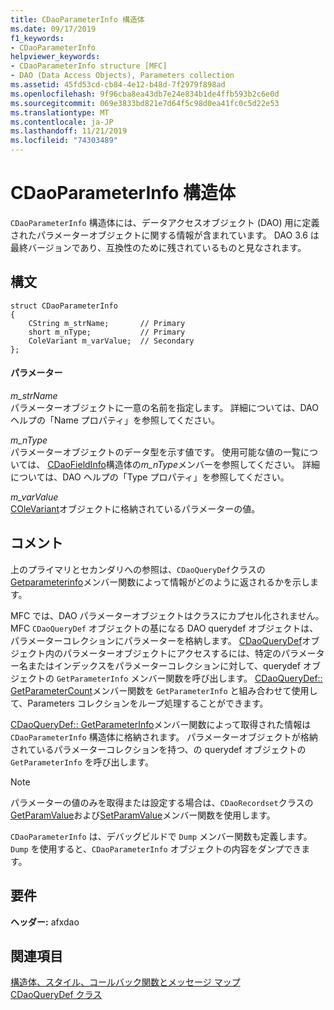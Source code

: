 ```yaml
---
title: CDaoParameterInfo 構造体
ms.date: 09/17/2019
f1_keywords:
- CDaoParameterInfo
helpviewer_keywords:
- CDaoParameterInfo structure [MFC]
- DAO (Data Access Objects), Parameters collection
ms.assetid: 45fd53cd-cb84-4e12-b48d-7f2979f898ad
ms.openlocfilehash: 9f96cba8ea43db7e24e834b1de4ffb593b2c6e0d
ms.sourcegitcommit: 069e3833bd821e7d64f5c98d0ea41fc0c5d22e53
ms.translationtype: MT
ms.contentlocale: ja-JP
ms.lasthandoff: 11/21/2019
ms.locfileid: "74303489"
---
```

# <a name="cdaoparameterinfo-structure"></a>CDaoParameterInfo 構造体

`CDaoParameterInfo` 構造体には、データアクセスオブジェクト (DAO) 用に定義されたパラメーターオブジェクトに関する情報が含まれています。 DAO 3.6 は最終バージョンであり、互換性のために残されているものと見なされます。

## <a name="syntax"></a>構文

```
struct CDaoParameterInfo
{
    CString m_strName;       // Primary
    short m_nType;           // Primary
    ColeVariant m_varValue;  // Secondary
};
```

#### <a name="parameters"></a>パラメーター

*m_strName*<br/>
パラメーターオブジェクトに一意の名前を指定します。 詳細については、DAO ヘルプの「Name プロパティ」を参照してください。

*m_nType*<br/>
パラメーターオブジェクトのデータ型を示す値です。 使用可能な値の一覧については、 [CDaoFieldInfo](../../mfc/reference/cdaofieldinfo-structure.md)構造体の*m_nType*メンバーを参照してください。 詳細については、DAO ヘルプの「Type プロパティ」を参照してください。

*m_varValue*<br/>
[COleVariant](../../mfc/reference/colevariant-class.md)オブジェクトに格納されているパラメーターの値。

## <a name="remarks"></a>コメント

上のプライマリとセカンダリへの参照は、`CDaoQueryDef`クラスの[Getparameterinfo](../../mfc/reference/cdaoquerydef-class.md#getparameterinfo)メンバー関数によって情報がどのように返されるかを示します。

MFC では、DAO パラメーターオブジェクトはクラスにカプセル化されません。 MFC `CDaoQueryDef` オブジェクトの基になる DAO querydef オブジェクトは、パラメーターコレクションにパラメーターを格納します。 [CDaoQueryDef](../../mfc/reference/cdaoquerydef-class.md)オブジェクト内のパラメーターオブジェクトにアクセスするには、特定のパラメーター名またはインデックスをパラメーターコレクションに対して、querydef オブジェクトの `GetParameterInfo` メンバー関数を呼び出します。 [CDaoQueryDef:: GetParameterCount](../../mfc/reference/cdaoquerydef-class.md#getparametercount)メンバー関数を `GetParameterInfo` と組み合わせて使用して、Parameters コレクションをループ処理することができます。

[CDaoQueryDef:: GetParameterInfo](../../mfc/reference/cdaoquerydef-class.md#getparameterinfo)メンバー関数によって取得された情報は `CDaoParameterInfo` 構造体に格納されます。 パラメーターオブジェクトが格納されているパラメーターコレクションを持つ、の querydef オブジェクトの `GetParameterInfo` を呼び出します。

> [!NOTE]
>  パラメーターの値のみを取得または設定する場合は、`CDaoRecordset`クラスの[GetParamValue](../../mfc/reference/cdaorecordset-class.md#getparamvalue)および[SetParamValue](../../mfc/reference/cdaorecordset-class.md#setparamvalue)メンバー関数を使用します。

`CDaoParameterInfo` は、デバッグビルドで `Dump` メンバー関数も定義します。 `Dump` を使用すると、`CDaoParameterInfo` オブジェクトの内容をダンプできます。

## <a name="requirements"></a>要件

**ヘッダー:** afxdao

## <a name="see-also"></a>関連項目

[構造体、スタイル、コールバック関数とメッセージ マップ](../../mfc/reference/structures-styles-callbacks-and-message-maps.md)<br/>
[CDaoQueryDef クラス](../../mfc/reference/cdaoquerydef-class.md)
